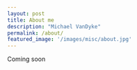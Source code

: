```yaml
---
layout: post
title: About me
description: "Michael VanDyke"
permalink: /about/
featured_image: '/images/misc/about.jpg'
---
```


Coming soon